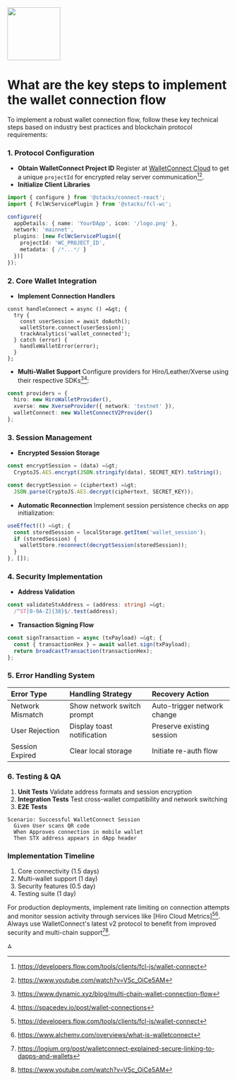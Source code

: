 <img src="https://r2cdn.perplexity.ai/pplx-full-logo-primary-dark%402x.png" class="logo" width="120"/>

# What are the key steps to implement the wallet connection flow

To implement a robust wallet connection flow, follow these key technical steps based on industry best practices and blockchain protocol requirements:

### 1. Protocol Configuration

- **Obtain WalletConnect Project ID**
Register at [WalletConnect Cloud](https://cloud.walletconnect.com) to get a unique `projectId` for encrypted relay server communication[^1][^5].
- **Initialize Client Libraries**

```typescript
import { configure } from '@stacks/connect-react';
import { FclWcServicePlugin } from '@stacks/fcl-wc';

configure({
  appDetails: { name: 'YourDApp', icon: '/logo.png' },
  network: 'mainnet',
  plugins: [new FclWcServicePlugin({
    projectId: 'WC_PROJECT_ID',
    metadata: { /*...*/ }
  })]
});
```


### 2. Core Wallet Integration

- **Implement Connection Handlers**

```tsx
const handleConnect = async () =&gt; {
  try {
    const userSession = await doAuth();
    walletStore.connect(userSession);
    trackAnalytics('wallet_connected');
  } catch (error) {
    handleWalletError(error);
  }
};
```

- **Multi-Wallet Support**
Configure providers for Hiro/Leather/Xverse using their respective SDKs[^2][^6]:

```typescript
const providers = {
  hiro: new HiroWalletProvider(),
  xverse: new XverseProvider({ network: 'testnet' }),
  walletConnect: new WalletConnectV2Provider()
};
```


### 3. Session Management

- **Encrypted Session Storage**

```typescript
const encryptSession = (data) =&gt; 
  CryptoJS.AES.encrypt(JSON.stringify(data), SECRET_KEY).toString();

const decryptSession = (ciphertext) =&gt; 
  JSON.parse(CryptoJS.AES.decrypt(ciphertext, SECRET_KEY));
```

- **Automatic Reconnection**
Implement session persistence checks on app initialization:

```typescript
useEffect(() =&gt; {
  const storedSession = localStorage.getItem('wallet_session');
  if (storedSession) {
    walletStore.reconnect(decryptSession(storedSession));
  }
}, []);
```


### 4. Security Implementation

- **Address Validation**

```typescript
const validateStxAddress = (address: string) =&gt; 
  /^ST[0-9A-Z]{38}$/.test(address);
```

- **Transaction Signing Flow**

```typescript
const signTransaction = async (txPayload) =&gt; {
  const { transactionHex } = await wallet.sign(txPayload);
  return broadcastTransaction(transactionHex);
};
```


### 5. Error Handling System

| Error Type | Handling Strategy | Recovery Action |
| :-- | :-- | :-- |
| Network Mismatch | Show network switch prompt | Auto-trigger network change |
| User Rejection | Display toast notification | Preserve existing session |
| Session Expired | Clear local storage | Initiate re-auth flow |

### 6. Testing \& QA

1. **Unit Tests**
Validate address formats and session encryption
2. **Integration Tests**
Test cross-wallet compatibility and network switching
3. **E2E Tests**

```gherkin
Scenario: Successful WalletConnect Session
  Given User scans QR code
  When Approves connection in mobile wallet
  Then STX address appears in dApp header
```


### Implementation Timeline

1. Core connectivity (1.5 days)
2. Multi-wallet support (1 day)
3. Security features (0.5 day)
4. Testing suite (1 day)

For production deployments, implement rate limiting on connection attempts and monitor session activity through services like [Hiro Cloud Metrics][^1][^4]. Always use WalletConnect's latest v2 protocol to benefit from improved security and multi-chain support[^3][^5].

<div>⁂</div>

[^1]: https://developers.flow.com/tools/clients/fcl-js/wallet-connect

[^2]: https://www.dynamic.xyz/blog/multi-chain-wallet-connection-flow

[^3]: https://logium.org/post/walletconnect-explained-secure-linking-to-dapps-and-wallets

[^4]: https://www.alchemy.com/overviews/what-is-walletconnect

[^5]: https://www.youtube.com/watch?v=V5c_OiCe5AM

[^6]: https://spacedev.io/post/wallet-connections

[^7]: https://blog.thirdweb.com/connect-button/add-connect-wallet-button-to-evm-on-flow-app/

[^8]: https://docs.inswitch.com/docs/create-a-wallet-flow-example

[^9]: https://staging.developers.flow.com/tools/clients/unity-sdk/guides/wallet-connect

[^10]: https://developers.moralis.com/walletconnect-integration-how-to-integrate-walletconnect/

